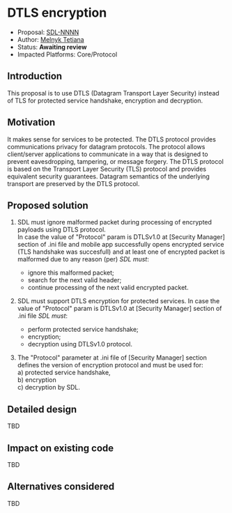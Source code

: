 # DTLS encryption

* Proposal: [SDL-NNNN](NNNN-DTLS-encryption.md)
* Author: [Melnyk Tetiana](https://github.com/TMelnyk)
* Status: **Awaiting review**
* Impacted Platforms: Core/Protocol


## Introduction

This proposal is to use DTLS (Datagram Transport Layer Security) instead of TLS for protected service handshake, encryption and decryption.

## Motivation

It makes sense for services to be protected. The DTLS protocol provides communications privacy for datagram protocols. The protocol allows client/server applications to communicate in a way that is designed to prevent eavesdropping, tampering, or message forgery. The DTLS protocol is based on the Transport Layer Security (TLS) protocol and provides equivalent security guarantees. Datagram semantics of the underlying transport are preserved by the DTLS protocol.

## Proposed solution

1. SDL must ignore malformed packet during processing of encrypted payloads using DTLS protocol.   
In case the value of "Protocol" param is DTLSv1.0 at [Security Manager] section of .ini file and mobile app successfully opens encrypted service (TLS handshake was succesfull) and at least one of encrypted packet is malformed due to any reason (per) _SDL must_:   
   - ignore this malformed packet;
   - search for the next valid header;   
   - continue processing of the next valid encrypted packet.   

2. SDL must support DTLS encryption for protected services.
In case the value of "Protocol" param is DTLSv1.0 at [Security Manager] section of .ini file _SDL must_:   
   - perform protected service handshake;   
   - encryption;  
   - decryption using DTLSv1.0 protocol.   

3. The "Protocol" parameter at .ini file of [Security Manager] section defines the version of encryption protocol and must be used for:   
a) protected service handshake,   
b) encryption   
c) decryption by SDL.   

## Detailed design
TBD

## Impact on existing code
TBD

## Alternatives considered
TBD
